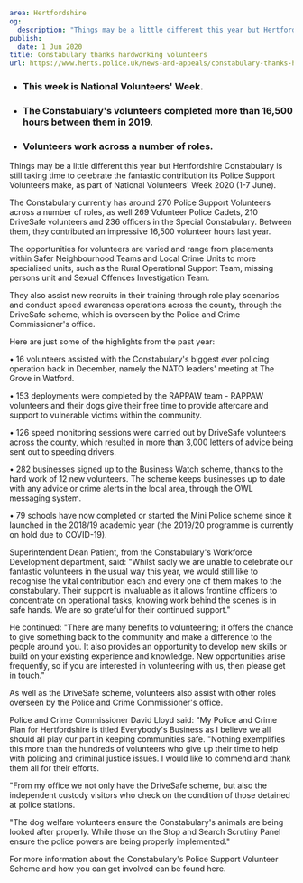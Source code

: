 ```yaml
area: Hertfordshire
og:
  description: "Things may be a little different this year but Hertfordshire Constabulary is still taking time to celebrate the fantastic contribution its Police Support Volunteers make, as part of National Volunteers\u2019 Week 2020 (1-7 June)."
publish:
  date: 1 Jun 2020
title: Constabulary thanks hardworking volunteers
url: https://www.herts.police.uk/news-and-appeals/constabulary-thanks-hardworking-volunteers-0175
```

* ### This week is National Volunteers' Week.

 * ### The Constabulary's volunteers completed more than 16,500 hours between them in 2019.

 * ### Volunteers work across a number of roles.

Things may be a little different this year but Hertfordshire Constabulary is still taking time to celebrate the fantastic contribution its Police Support Volunteers make, as part of National Volunteers' Week 2020 (1-7 June).

The Constabulary currently has around 270 Police Support Volunteers across a number of roles, as well 269 Volunteer Police Cadets, 210 DriveSafe volunteers and 236 officers in the Special Constabulary. Between them, they contributed an impressive 16,500 volunteer hours last year.

The opportunities for volunteers are varied and range from placements within Safer Neighbourhood Teams and Local Crime Units to more specialised units, such as the Rural Operational Support Team, missing persons unit and Sexual Offences Investigation Team.

They also assist new recruits in their training through role play scenarios and conduct speed awareness operations across the county, through the DriveSafe scheme, which is overseen by the Police and Crime Commissioner's office.

Here are just some of the highlights from the past year:

• 16 volunteers assisted with the Constabulary's biggest ever policing operation back in December, namely the NATO leaders' meeting at The Grove in Watford.

• 153 deployments were completed by the RAPPAW team - RAPPAW volunteers and their dogs give their free time to provide aftercare and support to vulnerable victims within the community.

• 126 speed monitoring sessions were carried out by DriveSafe volunteers across the county, which resulted in more than 3,000 letters of advice being sent out to speeding drivers.

• 282 businesses signed up to the Business Watch scheme, thanks to the hard work of 12 new volunteers. The scheme keeps businesses up to date with any advice or crime alerts in the local area, through the OWL messaging system.

• 79 schools have now completed or started the Mini Police scheme since it launched in the 2018/19 academic year (the 2019/20 programme is currently on hold due to COVID-19).

Superintendent Dean Patient, from the Constabulary's Workforce Development department, said: "Whilst sadly we are unable to celebrate our fantastic volunteers in the usual way this year, we would still like to recognise the vital contribution each and every one of them makes to the constabulary. Their support is invaluable as it allows frontline officers to concentrate on operational tasks, knowing work behind the scenes is in safe hands. We are so grateful for their continued support."

He continued: "There are many benefits to volunteering; it offers the chance to give something back to the community and make a difference to the people around you. It also provides an opportunity to develop new skills or build on your existing experience and knowledge. New opportunities arise frequently, so if you are interested in volunteering with us, then please get in touch."

As well as the DriveSafe scheme, volunteers also assist with other roles overseen by the Police and Crime Commissioner's office.

Police and Crime Commissioner David Lloyd said: "My Police and Crime Plan for Hertfordshire is titled Everybody's Business as I believe we all should all play our part in keeping communities safe. "Nothing exemplifies this more than the hundreds of volunteers who give up their time to help with policing and criminal justice issues. I would like to commend and thank them all for their efforts.

"From my office we not only have the DriveSafe scheme, but also the independent custody visitors who check on the condition of those detained at police stations.

"The dog welfare volunteers ensure the Constabulary's animals are being looked after properly. While those on the Stop and Search Scrutiny Panel ensure the police powers are being properly implemented."

For more information about the Constabulary's Police Support Volunteer Scheme and how you can get involved can be found here.
